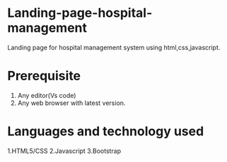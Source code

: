 # Landing-page-hospital-management
Landing page for hospital management system using html,css,javascript.

# Prerequisite
1. Any editor(Vs code)
2. Any web browser with latest version.

# Languages and technology used
1.HTML5/CSS
2.Javascript
3.Bootstrap
